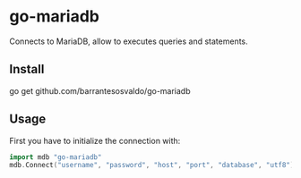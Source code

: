 # go-mariadb
Connects to MariaDB, allow to executes queries and statements.

## Install
go get github.com/barrantesosvaldo/go-mariadb

## Usage
First you have to initialize the connection with:
```go
import mdb "go-mariadb"
mdb.Connect("username", "password", "host", "port", "database", "utf8")
```
